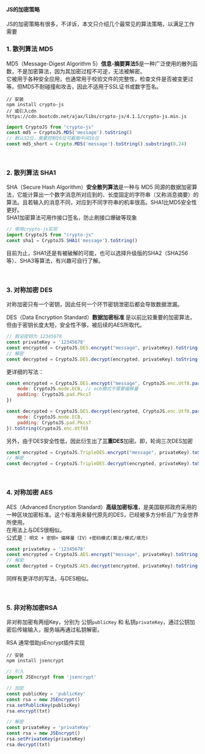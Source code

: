#### JS的加密策略

JS的加密策略有很多，不详诉，本文只介绍几个最常见的算法策略，以满足工作需要


### 1. 散列算法 MD5
MD5（Message-Digest Algorithm 5）**信息-摘要算法5**是一种广泛使用的散列函数，不是加密算法，因为其加密过程不可逆，无法被解密。<br>
它被用于各种安全应用，也通常用于校验文件的完整性，检查文件是否被变更过等。但MD5不耐碰撞和攻击，因此不适用于SSL证书或数字签名。
```
// 安装
npm install crypto-js
// 或引入cdn
https://cdn.bootcdn.net/ajax/libs/crypto-js/4.1.1/crypto-js.min.js
```

```javascript
import CryptoJS from "crypto-js"
const md5 = CryptoJS.MD5('message').toString()
// 默认32位，需要控制16位可截取中间16位
const md5_short = Crypto.MD5('message').toString().substring(8,24)
```
&emsp;

### <div class="red">2. 散列算法 SHA1</div>
SHA（Secure Hash Algorithm）**安全散列算法**是一种与 MD5 同源的数据加密算法，它能计算出一个数字消息所对应到的、长度固定的字符串（又称消息摘要）的算法。且若输入的消息不同，对应到不同字符串的机率很高。SHA1比MD5安全性更好。<br>
SHA1加密算法可用作接口签名，防止刷接口爆破等现象

```javascript
// 使用crypto-js实现
import CryptoJS from "crypto-js"
const sha1 = CryptoJS.SHA1('message').toString()
```

目前为止，SHA1还是有被破解的可能，也可以选择升级版的SHA2（SHA256等）、SHA3等算法，有兴趣可自行了解。

&emsp;

### 3. 对称加密 DES
对称加密只有一个密钥，因此任何一个环节密钥泄密后都会导致数据泄漏。

DES（Data Encryption Standard）**数据加密标准** 是以前比较重要的加密算法，但由于密钥长度太短，安全性不够，被后续的AES所取代。

```javascript
// 假设密钥为 12345678
const privateKey = '12345678'
const encrypted = CryptoJS.DES.encrypt("message", privateKey).toString()
// 解密
const decrypted = CryptoJS.DES.decrypt(encrypted, privateKey).toString(CryptoJS.enc.Utf8)
```
更详细的写法：
```javascript
const encrypted = CryptoJS.DES.encrypt("message", CryptoJS.enc.Utf8.parse(privateKey), {
    mode: CryptoJS.mode.ECB, // ecb模式不需要偏移量
    padding: CryptoJS.pad.Pkcs7
})

const decrypted = CryptoJS.DES.decrypt(encrypted, CryptoJS.enc.Utf8.parse(privateKey), {
    mode: CryptoJS.mode.ECB,
    padding: CryptoJS.pad.Pkcs7
}).toString(CryptoJS.enc.Utf8)
```

另外，由于DES安全性低，因此衍生出了**三重DES**加密。即，轮询三次DES加密

```javascript
const encrypted = CryptoJS.TripleDES.encrypt("message", privateKey).toString()
// 解密
const decrypted = CryptoJS.TripleDES.decrypt(encrypted, privateKey).toString(CryptoJS.enc.Utf8)
```

&emsp;

### <div class="red">4. 对称加密 AES</div>
AES（Advanced Encryption Standard）**高级加密标准**，是美国联邦政府采用的一种区块加密标准。这个标准用来替代原先的DES，已经被多方分析且广为全世界所使用。<br/>
在用法上与DES很相似。<br>
公式是： ```明文 + 密钥+ 偏移量（IV）+密码模式(算法/模式/填充)```
```javascript
const privateKey = '12345678'
const encrypted = CryptoJS.AES.encrypt("message", privateKey).toString()
// 解密
const decrypted = CryptoJS.AES.decrypt(encrypted, privateKey).toString(CryptoJS.enc.Utf8)
```
同样有更详尽的写法，与DES相似。

&emsp;

### <div class="red">5. 非对称加密RSA</div>

非对称加密有两组Key，分别为 公钥`publicKey` 和 私钥`privateKey`，通过公钥加密后传输输入，服务端再通过私钥解密。

RSA 通常借助jsEncrypt插件实现
```
// 安装
npm install jsencrypt
```

```javascript
// 引入
import JSEncrypt from 'jsencrypt'
```

```javascript
// 加密
const publicKey = 'publicKey'
const rsa = new JSEncrypt()
rsa.setPublicKey(publicKey)
rsa.encrypt(txt)
```
```javascript
// 解密
const privateKey = 'privateKey'
const rsa = new JSEncrypt()
rsa.setPrivateKey(privateKey)
rsa.decrypt(txt)
```
